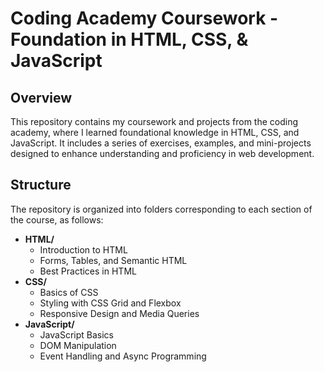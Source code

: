 # Coding Academy Coursework - Foundation in HTML, CSS, & JavaScript

## Overview
This repository contains my coursework and projects from the coding academy, where I learned foundational knowledge in HTML, CSS, and JavaScript. It includes a series of exercises, examples, and mini-projects designed to enhance understanding and proficiency in web development.

## Structure
The repository is organized into folders corresponding to each section of the course, as follows:

- **HTML/**
  - Introduction to HTML
  - Forms, Tables, and Semantic HTML
  - Best Practices in HTML
- **CSS/**
  - Basics of CSS
  - Styling with CSS Grid and Flexbox
  - Responsive Design and Media Queries
- **JavaScript/**
  - JavaScript Basics
  - DOM Manipulation
  - Event Handling and Async Programming
